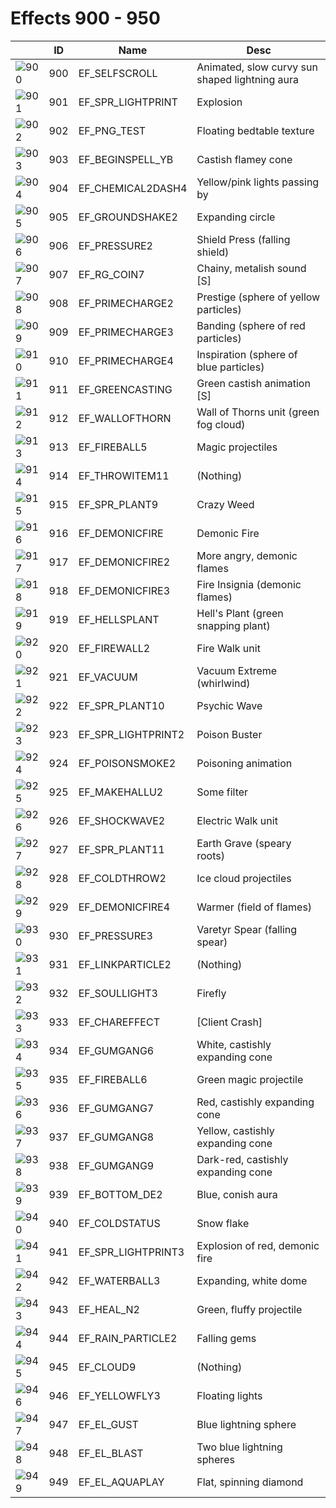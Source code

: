 # Effects 900 - 950

|    | ID | Name | Desc |
|----|----|------|------|
| ![900](900.gif) | 900 | EF_SELFSCROLL | Animated, slow curvy sun shaped lightning aura |
| ![901](901.gif) | 901 | EF_SPR_LIGHTPRINT | Explosion |
| ![902](902.gif) | 902 | EF_PNG_TEST | Floating bedtable texture |
| ![903](903.gif) | 903 | EF_BEGINSPELL_YB | Castish flamey cone |
| ![904](904.gif) | 904 | EF_CHEMICAL2DASH4 | Yellow/pink lights passing by |
| ![905](905.gif) | 905 | EF_GROUNDSHAKE2 | Expanding circle |
| ![906](906.gif) | 906 | EF_PRESSURE2 | Shield Press (falling shield) |
| ![907](907.gif) | 907 | EF_RG_COIN7 | Chainy, metalish sound [S] |
| ![908](908.gif) | 908 | EF_PRIMECHARGE2 | Prestige (sphere of yellow particles) |
| ![909](909.gif) | 909 | EF_PRIMECHARGE3 | Banding (sphere of red particles) |
| ![910](910.gif) | 910 | EF_PRIMECHARGE4 | Inspiration (sphere of blue particles) |
| ![911](911.gif) | 911 | EF_GREENCASTING | Green castish animation [S] |
| ![912](912.gif) | 912 | EF_WALLOFTHORN | Wall of Thorns unit (green fog cloud) |
| ![913](913.gif) | 913 | EF_FIREBALL5 | Magic projectiles |
| ![914](914.gif) | 914 | EF_THROWITEM11 | (Nothing) |
| ![915](915.gif) | 915 | EF_SPR_PLANT9 | Crazy Weed |
| ![916](916.gif) | 916 | EF_DEMONICFIRE | Demonic Fire |
| ![917](917.gif) | 917 | EF_DEMONICFIRE2 | More angry, demonic flames |
| ![918](918.gif) | 918 | EF_DEMONICFIRE3 | Fire Insignia (demonic flames) |
| ![919](919.gif) | 919 | EF_HELLSPLANT | Hell's Plant (green snapping plant) |
| ![920](920.gif) | 920 | EF_FIREWALL2 | Fire Walk unit |
| ![921](921.gif) | 921 | EF_VACUUM | Vacuum Extreme (whirlwind) |
| ![922](922.gif) | 922 | EF_SPR_PLANT10 | Psychic Wave |
| ![923](923.gif) | 923 | EF_SPR_LIGHTPRINT2 | Poison Buster |
| ![924](924.gif) | 924 | EF_POISONSMOKE2 | Poisoning animation |
| ![925](925.gif) | 925 | EF_MAKEHALLU2 | Some filter |
| ![926](926.gif) | 926 | EF_SHOCKWAVE2 | Electric Walk unit |
| ![927](927.gif) | 927 | EF_SPR_PLANT11 | Earth Grave (speary roots) |
| ![928](928.gif) | 928 | EF_COLDTHROW2 | Ice cloud projectiles |
| ![929](929.gif) | 929 | EF_DEMONICFIRE4 | Warmer (field of flames) |
| ![930](930.gif) | 930 | EF_PRESSURE3 | Varetyr Spear (falling spear) |
| ![931](931.gif) | 931 | EF_LINKPARTICLE2 | (Nothing) |
| ![932](932.gif) | 932 | EF_SOULLIGHT3 | Firefly |
| ![933](933.gif) | 933 | EF_CHAREFFECT | [Client Crash] |
| ![934](934.gif) | 934 | EF_GUMGANG6 | White, castishly expanding cone |
| ![935](935.gif) | 935 | EF_FIREBALL6 | Green magic projectile |
| ![936](936.gif) | 936 | EF_GUMGANG7 | Red, castishly expanding cone |
| ![937](937.gif) | 937 | EF_GUMGANG8 | Yellow, castishly expanding cone |
| ![938](938.gif) | 938 | EF_GUMGANG9 | Dark-red, castishly expanding cone |
| ![939](939.gif) | 939 | EF_BOTTOM_DE2 | Blue, conish aura |
| ![940](940.gif) | 940 | EF_COLDSTATUS | Snow flake |
| ![941](941.gif) | 941 | EF_SPR_LIGHTPRINT3 | Explosion of red, demonic fire |
| ![942](942.gif) | 942 | EF_WATERBALL3 | Expanding, white dome |
| ![943](943.gif) | 943 | EF_HEAL_N2 | Green, fluffy projectile |
| ![944](944.gif) | 944 | EF_RAIN_PARTICLE2 | Falling gems |
| ![945](945.gif) | 945 | EF_CLOUD9 | (Nothing) |
| ![946](946.gif) | 946 | EF_YELLOWFLY3 | Floating lights |
| ![947](947.gif) | 947 | EF_EL_GUST | Blue lightning sphere |
| ![948](948.gif) | 948 | EF_EL_BLAST | Two blue lightning spheres |
| ![949](949.gif) | 949 | EF_EL_AQUAPLAY | Flat, spinning diamond |
